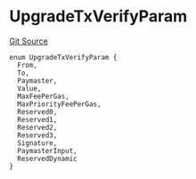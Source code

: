 # UpgradeTxVerifyParam
[Git Source](https://github.com/matter-labs/zksync-contracts/blob/c6e73735b89a4b474234f6471e326125c9069f15/contracts/l1-contracts/common/L1ContractErrors.sol)


```solidity
enum UpgradeTxVerifyParam {
  From,
  To,
  Paymaster,
  Value,
  MaxFeePerGas,
  MaxPriorityFeePerGas,
  Reserved0,
  Reserved1,
  Reserved2,
  Reserved3,
  Signature,
  PaymasterInput,
  ReservedDynamic
}
```

